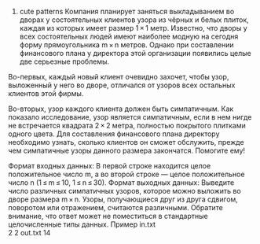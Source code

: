 1. cute patterns
Компания планирует заняться выкладыванием во дворах у состоятельных клиентов узора из чёрных и белых плиток, каждая из которых имеет размер 1 × 1 метр. Известно, что дворы у всех состоятельных людей имеют наиболее модную на сегодня форму прямоугольника m × n метров. Однако при составлении финансового плана у директора этой организации появились целые две серьезные проблемы.

Во-первых, каждый новый клиент очевидно захочет, чтобы узор, выложенный у него во дворе, отличался от узоров всех остальных клиентов этой фирмы.

Во-вторых, узор каждого клиента должен быть симпатичным. Как показало исследование, узор является симпатичным, если в нем нигде не встречается квадрата 2 × 2 метра, полностью покрытого плитками одного цвета.
Для составления финансового плана директору необходимо узнать, сколько клиентов он сможет обслужить, прежде чем симпатичные узоры данного размера закончатся. Помогите ему!

Формат входных данных:
В первой строке находится целое положительное число m, а во второй строке — целое положительное число n (1 ≤ m ≤ 10, 1 ≤ n ≤ 30).
Формат выходных данных:
Выведите число различных симпатичных узоров, которое можно выложить во дворе размера m × n. Узоры, получающиеся друг из друга сдвигом, поворотом или отражением, считаются различными. Обратите внимание, что ответ может не поместиться в стандартные целочисленные типы данных.
Пример
in.txt	
2
2
out.txt
14
